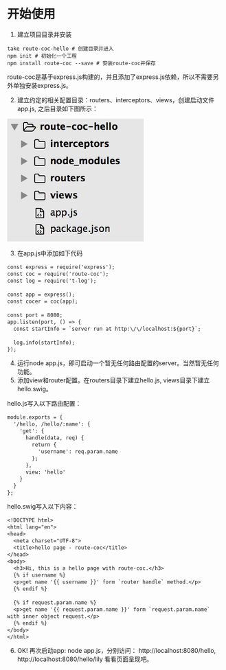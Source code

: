 # 开始使用
1. 建立项目目录并安装
```
take route-coc-hello # 创建目录并进入
npm init # 初始化一个工程
npm install route-coc --save # 安装route-coc并保存
```
route-coc是基于express.js构建的，并且添加了express.js依赖，所以不需要另外单独安装express.js。

2. 建立约定的相关配置目录：routers、interceptors、views，创建启动文件app.js, 之后目录如下图所示：

  ![项目目录](project-dir.png)

3. 在app.js中添加如下代码

  ```
  const express = require('express');
  const coc = require('route-coc');
  const log = require('t-log');

  const app = express();
  const cocer = coc(app);

  const port = 8080;
  app.listen(port, () => {
    const startInfo = `server run at http:\/\/localhost:${port}`;

    log.info(startInfo);
  });
  ```

4. 运行node app.js，即可启动一个暂无任何路由配置的server。当然暂无任何功能。
5. 添加view和router配置。在routers目录下建立hello.js, views目录下建立hello.swig。

  hello.js写入以下路由配置：

```
module.exports = {
  '/hello, /hello/:name': {
    'get': {
      handle(data, req) {
        return {
          'username': req.param.name
        };
      },
      view: 'hello'
    }
  }
};
```

hello.swig写入以下内容：

```
<!DOCTYPE html>
<html lang="en">
<head>
  <meta charset="UTF-8">
  <title>hello page - route-coc</title>
</head>
<body>
  <h3>Hi, this is a hello page with route-coc.</h3>
  {% if username %}
  <p>get name '{{ username }}' form `router handle` method.</p>
  {% endif %}

  {% if request.param.name %}
  <p>get name '{{ request.param.name }}' form `request.param.name` with inner object request.</p>
  {% endif %}
</body>
</html>
```

6. OK! 再次启动app: node app.js，分别访问：
http://localhost:8080/hello,
http://localhost:8080/hello/lily
看看页面呈现吧。 

